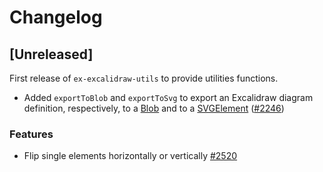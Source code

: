# Changelog

## [Unreleased]

First release of `ex-excalidraw-utils` to provide utilities functions.

- Added `exportToBlob` and `exportToSvg` to export an Excalidraw diagram definition, respectively, to a [Blob](https://developer.mozilla.org/en-US/docs/Web/API/Blob) and to a [SVGElement](https://developer.mozilla.org/en-US/docs/Web/API/SVGElement) ([#2246](https://github.com/excalidraw/excalidraw/pull/2246))

### Features

- Flip single elements horizontally or vertically [#2520](https://github.com/excalidraw/excalidraw/pull/2520)

